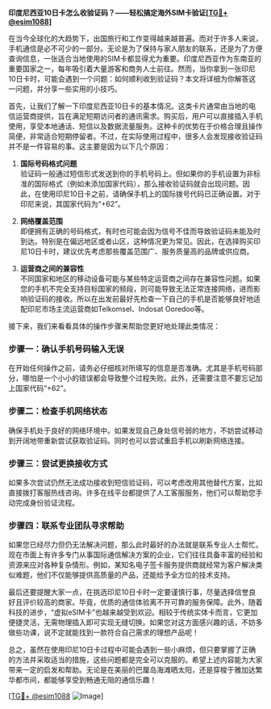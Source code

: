 **印度尼西亚10日卡怎么收验证码？——轻松搞定海外SIM卡验证[[TG💪+ @esim1088](https://t.me/s/esim1088)]**

在当今全球化的大趋势下，出国旅行和工作变得越来越普遍。而对于许多人来说，手机通信是必不可少的一部分。无论是为了保持与家人朋友的联系，还是为了方便查询信息，一张适合当地使用的SIM卡都显得尤为重要。印度尼西亚作为东南亚的重要国家之一，每年吸引着大量游客和商务人士前往。然而，当你拿到一张印尼10日卡时，可能会遇到一个问题：如何顺利收到验证码？本文将详细为你解答这一问题，并分享一些实用的小技巧。

首先，让我们了解一下印度尼西亚10日卡的基本情况。这类卡片通常由当地的电信运营商提供，旨在满足短期访问者的通讯需求。购买后，用户可以直接插入手机使用，享受本地通话、短信以及数据流量服务。这种卡的优势在于价格合理且操作简便，非常适合短期停留者。不过，在实际使用过程中，很多人会发现接收验证码并不是一件容易的事。这主要是因为以下几个原因：

1. **国际号码格式问题**  
   验证码一般通过短信形式发送到你的手机号码上。但如果你的手机设置为非标准的国际格式（例如未添加国家代码），那么接收验证码就会出现问题。因此，在使用印尼10日卡之前，请确保手机上的国际拨号代码已正确设置。对于印尼来说，其国家代码为“+62”。

2. **网络覆盖范围**  
   即便拥有正确的号码格式，有时也可能会因为信号不佳而导致验证码未能及时到达。特别是在偏远地区或者山区，这种情况更为常见。因此，在选择购买印尼10日卡时，建议优先考虑那些覆盖范围广、服务质量高的品牌或供应商。

3. **运营商之间的兼容性**  
   不同国家和地区的移动设备可能与某些特定运营商之间存在兼容性问题。如果您的手机不完全支持目标国家的频段，则可能导致无法正常连接网络，进而影响验证码的接收。所以在出发前最好先检查一下自己的手机是否能够良好地适配印尼市场主流运营商如Telkomsel、Indosat Ooredoo等。

接下来，我们来看看具体的操作步骤来帮助您更好地处理此类情况：

### 步骤一：确认手机号码输入无误
在开始任何操作之前，请务必仔细核对所填写的信息是否准确。尤其是手机号码部分，哪怕是一个小小的错误都会导致整个过程失败。此外，还需要注意不要忘记加上国家代码“+62”。

### 步骤二：检查手机网络状态
确保手机处于良好的网络环境中。如果发现自己身处信号弱的地方，不妨尝试移动到开阔地带重新尝试获取验证码。同时也可以尝试重启手机以刷新网络连接。

### 步骤三：尝试更换接收方式
如果多次尝试仍然无法成功接收到短信验证码，可以考虑改用其他替代方案，比如直接拨打客服热线咨询。许多在线平台都提供了人工客服服务，他们可以帮助您手动完成身份验证流程。

### 步骤四：联系专业团队寻求帮助
如果您已经尽力但仍无法解决问题，那么此时最好的办法就是联系专业人士帮忙。现在市面上有许多专门从事国际通信解决方案的企业，它们往往具备丰富的经验和资源来应对各种复杂情形。例如，某知名电子签卡服务提供商就经常为客户解决类似难题，他们不仅能够提供高质量的产品，还能给予全方位的技术支持。

最后还要提醒大家一点，在挑选印尼10日卡时一定要谨慎行事，尽量选择信誉良好且评价较高的商家。毕竟，优质的通信体验离不开可靠的服务保障。此外，随着科技的进步，“虚拟eSIM卡”也越来越受到欢迎。相较于传统实体卡而言，它更加便捷灵活，无需物理插入即可实现无缝切换。如果您对这方面感兴趣的话，不妨多做些功课，说不定就能找到一款符合自己需求的理想产品呢！

总之，虽然在使用印尼10日卡过程中可能会遇到一些小麻烦，但只要掌握了正确的方法并采取适当的措施，这些问题都是完全可以克服的。希望上述内容能为大家带来一定的启发和帮助。无论是在美丽的巴厘岛海滩晒太阳，还是穿梭于雅加达繁华都市间，都能够享受到畅通无阻的通信乐趣！

[[TG💪+ @esim1088](https://t.me/s/esim1088) ![Image](https://i.postimg.cc/4NQfJmqS/Snipaste-2025-05-13-00-14-12.png)]